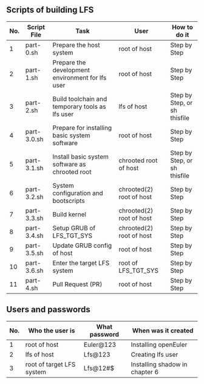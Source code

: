 ## Scripts of building LFS

| No. | Script File | Task                                            | User                   | How to do it                   |
|-----|-------------|-------------------------------------------------|------------------------|--------------------------------|
|  1  |part-0.sh    |Prepare the host system                          |root of host            |Step by Step                    |
|  2  |part-1.sh    |Prepare the development environment for lfs user |root of host            |Step by Step                    |
|  3  |part-2.sh    |Build toolchain and temporary tools as lfs user  |lfs  of host            |Step by Step, or<br/>sh thisfile|
|  4  |part-3.0.sh  |Prepare for installing basic system software     |root of host            |Step by Step                    |
|  5  |part-3.1.sh  |Install basic system software as chrooted root   |chrooted    root of host|Step by Step, or<br/>sh thisfile|
|  6  |part-3.2.sh  |System configuration and bootscripts             |chrooted(2) root of host|Step by Step                    |
|  7  |part-3.3.sh  |Build kernel                                     |chrooted(2) root of host|Step by Step                    |
|  8  |part-3.4.sh  |Setup GRUB of LFS_TGT_SYS                        |chrooted(2) root of host|Step by Step                    |
|  9  |part-3.5.sh  |Update GRUB config of host                       |root of host            |Step by Step                    |
|  10 |part-3.6.sh  |Enter the target LFS system                      |root of LFS_TGT_SYS     |Step by Step                    |
|  11 |part-4.sh    |Pull Request (PR)                                |root of host            |Step by Step                    |

## Users and passwords

| No. | Who the user is          | What password        | When was it created           |
|-----|--------------------------|----------------------|-------------------------------|
|  1  |root of host              |Euler@123             |Installing openEuler           |
|  2  |lfs of host               |Lfs@123               |Creating lfs user              |
|  3  |root of target LFS system |Lfs@12#$              |Installing shadow in chapter 6 |
